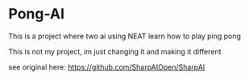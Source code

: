 # Pong-AI
This is a project where two ai using NEAT learn how to play ping pong

This is not my project, im just changing it and making it different

see original here: https://github.com/SharpAIOpen/SharpAI
